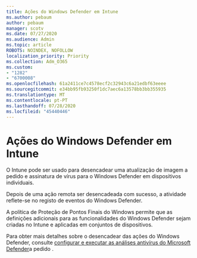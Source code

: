 ```yaml
---
title: Ações do Windows Defender em Intune
ms.author: pebaum
author: pebaum
manager: scotv
ms.date: 07/27/2020
ms.audience: Admin
ms.topic: article
ROBOTS: NOINDEX, NOFOLLOW
localization_priority: Priority
ms.collection: Adm_O365
ms.custom:
- "1282"
- "6700008"
ms.openlocfilehash: 61a2411ce7c4578ecf2c32943c6a21edbf63eeee
ms.sourcegitcommit: e34bb95fb93250f1dc7aec6a13578bb3bb355935
ms.translationtype: MT
ms.contentlocale: pt-PT
ms.lasthandoff: 07/28/2020
ms.locfileid: "45440446"
---
```

# <a name="windows-defender-actions-in-intune"></a>Ações do Windows Defender em Intune

O Intune pode ser usado para desencadear uma atualização de imagem a pedido e assinatura de vírus para o Windows Defender em dispositivos individuais.

Depois de uma ação remota ser desencadeada com sucesso, a atividade reflete-se no registo de eventos do Windows Defender.

A política de Proteção de Pontos Finais do Windows permite que as definições adicionais para as funcionalidades do Windows Defender sejam criadas no Intune e aplicadas em conjuntos de dispositivos.

Para obter mais detalhes sobre o desencadear das ações do Windows Defender, consulte [configurar e executar as análises antivírus do Microsoft Defender](https://docs.microsoft.com/windows/security/threat-protection/windows-defender-antivirus/run-scan-windows-defender-antivirus)a pedido .